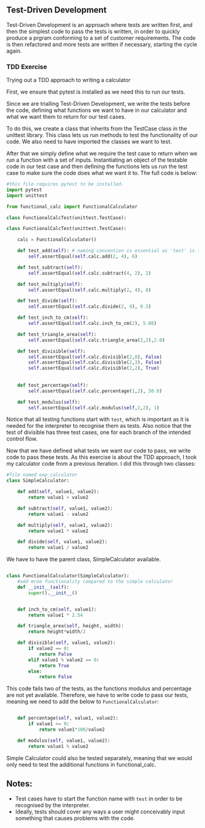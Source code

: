 ## Test-Driven Development

Test-Driven Development is an approach where tests are written first, and then the simplest code to pass the tests is written, in order to quickly produce a prgram conforming to a set of customer requirements. The code is then refactored and more tests are written if necessary, starting the cycle again.


### TDD Exercise

Trying out a TDD approach to writing a calculator

First, we ensure that pytest is installed as we need this to run our tests.

Since we are trialling Test-Driven Development, we write the tests before the code, defining what functions we want to have in our calculator and what we want them to return for our test cases.

To do this, we create a class that inherits from the TestCase class in the unittest library. This class lets us run methods to test the functionality of our code. We also need to have imported the classes we want to test.

After that we simply define what we require the test case to return when we run a function with a set of inputs. Instantiating an object of the testable code in our test case and then defining the functions lets us run the test case to make sure the code does what we want it to. The full code is below:

```python
#this file requires pytest to be installed.
import pytest
import unittest

from functional_calc import FunctionalCalculator

class FunctionalCalcTest(unittest.TestCase):

class FunctionalCalcTest(unittest.TestCase):

    calc = FunctionalCalculator()

    def test_add(self): # naming convention is essential as 'test' is the word that we need to use when naming tests so python interpreter recognises it as a testcase.
        self.assertEqual(self.calc.add(2, 4), 6)

    def test_subtract(self):
        self.assertEqual(self.calc.subtract(4, 2), 2)

    def test_multiply(self):
        self.assertEqual(self.calc.multiply(2, 4), 8)

    def test_divide(self):
        self.assertEqual(self.calc.divide(2, 4), 0.5)

    def test_inch_to_cm(self):
        self.assertEqual(self.calc.inch_to_cm(2), 5.08)

    def test_triangle_area(self):
        self.assertEqual(self.calc.triangle_area(2,2),2.0)

    def test_divisible(self):
        self.assertEqual(self.calc.divisible(2,0), False)
        self.assertEqual(self.calc.divisible(2,3), False)
        self.assertEqual(self.calc.divisible(2,2), True)
        
    
    def test_percentage(self):
        self.assertEqual(self.calc.percentage(1,2), 50.0)

    def test_modulus(self):
        self.assertEqual(self.calc.modulus(self,1,2), 1)


```

Notice that all testing functions start with `test`, which is important as it is needed for the interpreter to recognise them as tests. Also notice that the test of divisible has three test cases, one for each branch of the intended control flow.

Now that we have defined what tests we want our code to pass, we write code to pass these tests. As this exercise is about the TDD approach, I took my calculator code from a previous iteration. I did this through two classes:

```python
#file named oop_calculator
class SimpleCalculator:

    def add(self, value1, value2):
        return value1 + value2

    def subtract(self, value1, value2):
        return value1 - value2

    def multiply(self, value1, value2):
        return value1 * value2

    def divide(self, value1, value2):
        return value1 / value2

```
We have to have the parent class, SimpleCalculator available.

```python

class FunctionalCalculator(SimpleCalculator):
    #add mroe functionality compared to the simple calculator
    def __init__(self):
        super().__init__()


    def inch_to_cm(self, value1):
        return value1 * 2.54

    def triangle_area(self, height, width):
        return height*width/2

    def divisible(self, value1, value2):
        if value2 == 0:
            return False
        elif value1 % value2 == 0:
            return True
        else:
            return False
```
This code fails two of the tests, as the functions modulus and percentage are not yet available. Therefore, we have to write code to pass our tests, meaning we need to add the below to `FunctionalCalculator`:
```python

    def percentage(self, value1, value2):
        if value1 >= 0:
            return value1*100/value2

    def modulus(self, value1, value2):
        return value1 % value2

```

Simple Calculator could also be tested separately, meaning that we would only need to test the additional functions in functional_calc.

## Notes:

- Test cases have to start the function name with `test` in order to be recognised by the interpreter. 
- Ideally, tests should cover any ways a user might conceivably input something that causes problems with the code.